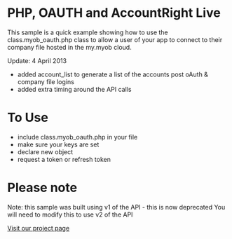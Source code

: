 PHP, OAUTH and AccountRight Live
=================================

This sample is a quick example showing how to use the class.myob_oauth.php class to allow a user of your app to connect to their company file hosted in the my.myob cloud.

Update: 4 April 2013
* added account_list to generate a list of the accounts post oAuth & company file logins
* added extra timing around the API calls

To Use
================================
* include class.myob_oauth.php in your file
* make sure your keys are set
* declare new object 
* request a token or refresh token


Please note
================================
Note: this sample was built using v1 of the API - this is now deprecated 
You will need to modify this to use v2 of the API

[Visit our project page](http://myob-technology.github.com/AccountRight_OAUTH_sample_php/ "Oauth PHP App")

